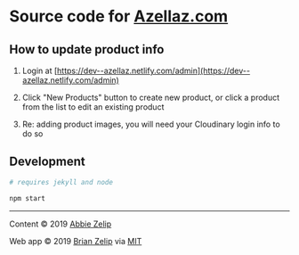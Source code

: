 # Source code for [Azellaz.com](https://www.azellaz.com)

## How to update product info

1. Login at [https://dev--azellaz.netlify.com/admin](https://dev--azellaz.netlify.com/admin)

2. Click "New Products" button to create new product, or click a product from the list to edit an existing product

3. Re: adding product images, you will need your Cloudinary login info to do so

## Development

```zsh
# requires jekyll and node

npm start
```

---

Content &copy; 2019 [Abbie Zelip](https://www.azellaz.com)

Web app &copy; 2019 [Brian Zelip](http://zelip.me) via [MIT](LICENSE)
